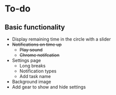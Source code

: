 # To-do

## Basic functionality
* Display remaining time in the circle with a slider
* ~~Notifications on time up~~
  * ~~Play sound~~
  * ~~Chrome notifcation~~
* Settings page
  * Long breaks
  * Notification types
  * Add task name
* Background image
* Add gear to show and hide settings
  
  
